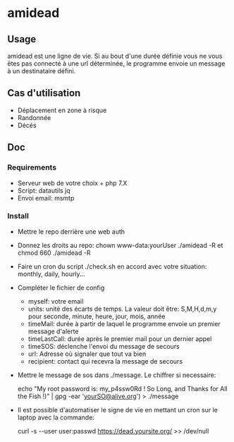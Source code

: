 # amidead


## Usage

 amidead est une ligne de vie. Si au bout d'une durée définie vous ne vous êtes pas connecté à une url déterminée, le programme envoie un message à un destinataire défini.

## Cas d'utilisation

 * Déplacement en zone à risque
 * Randonnée
 * Décés

## Doc

### Requirements

 * Serveur web de votre choix + php 7.X
 * Script: datautils jq
 * Envoi email: msmtp

### Install

 * Mettre le repo derrière une web auth
 * Donnez les droits au repo: chown www-data:yourUser ./amidead -R et chmod 660 ./amidead -R
 * Faire un cron du script ./check.sh en accord avec votre situation: monthly, daily, hourly... 
 * Compléter le fichier de config
     * myself: votre email
     * units: unité des écarts de temps. La valeur doit être: S,M,H,d,m,y pour seconde, minute, heure, jour, mois, année
     * timeMail: durée à partir de laquel le programme envoie un premier message d'alerte
     * timeLastCall: durée après le premier mail pour un dernier appel
     * timeSOS: déclenche l'envoi du message de secours
     * url: Adresse où signaler que tout va bien
     * recipient: contact qui recevra la message de secours
 * Mettre le message de sos dans ./message. Le chiffrer si necessaire:

    echo "My root password is: my_p4ssw0Rd ! So Long, and Thanks for All the Fish !)" | gpg -ear 'yourSO@alive.org') > ./message

 * Il est possible d'automatiser le signe de vie en mettant un cron sur le laptop avec la commande:

    curl -s --user user:passwd https://dead.yoursite.org/ >> /dev/null
